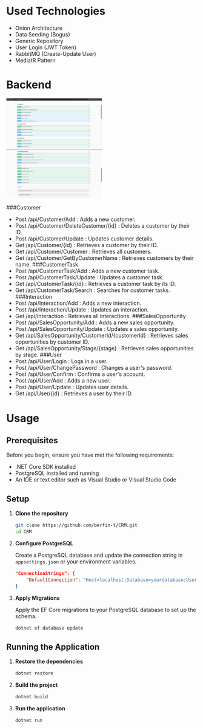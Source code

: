 # Used Technologies

- Onion Architecture
- Data Seeding (Bogus)
- Generic Repository
- User Login (JWT Token)
- RabbitMQ (Create-Update User)
- MediatR Pattern
 
# Backend

<img src="ss/backend.jpg" width=50% />

<img src="ss/backend1.jpg" width=50% />

###Customer
- Post /api/Customer/Add : Adds a new customer.
- Post /api/Customer/DeleteCustomer/{id} : Deletes a customer by their ID.
- Post /api/Customer/Update : Updates customer details.
- Get /api/Customer/{id} : Retrieves a customer by their ID.
- Get /api/Customer/Customer : Retrieves all customers.
- Get /api/Customer/GetByCustomerName : Retrieves customers by their name.
###CustomerTask
- Post /api/CustomerTask/Add : Adds a new customer task.
- Post /api/CustomerTask/Update : Updates a customer task.
- Get /api/CustomerTask/{id} : Retrieves a customer task by its ID.
- Get /api/CustomerTask/Search : Searches for customer tasks.
###Interaction
- Post /api/Interaction/Add : Adds a new interaction.
- Post /api/Interaction/Update : Updates an interaction.
- Get /api/Interaction : Retrieves all interactions.
###SalesOpportunity
- Post /api/SalesOpportunity/Add : Adds a new sales opportunity.
- Post  /api/SalesOpportunity/Update : Updates a sales opportunity.
- Get  /api/SalesOpportunity/CustomerId/{customerId} : Retrieves sales opportunities by customer ID.
- Get  /api/SalesOpportunity/Stage/{stage} : Retrieves sales opportunities by stage.
###User
- Post /api/User/Login : Logs in a user.
- Post /api/User/ChangePassword : Changes a user's password.
- Post /api/User/Confirm : Confirms a user's account.
- Post /api/User/Add : Adds a new user.
- Post /api/User/Update : Updates user details.
- Get /api/User/{id} :  Retrieves a user by their ID.
  
# Usage

## Prerequisites

Before you begin, ensure you have met the following requirements:
- .NET Core SDK installed 
- PostgreSQL installed and running
- An IDE or text editor such as Visual Studio or Visual Studio Code

## Setup
1. **Clone the repository**

    ```bash
    git clone https://github.com/berfin-t/CRM.git
    cd CRM
    ```
2. **Configure PostgreSQL**

    Create a PostgreSQL database and update the connection string in `appsettings.json` or your environment variables.

    ```json
    "ConnectionStrings": {
        "DefaultConnection": "Host=localhost;Database=yourdatabase;Username=yourusername;Password=yourpassword"
    }
    ```
3. **Apply Migrations**

    Apply the EF Core migrations to your PostgreSQL database to set up the schema.

    ```bash
    dotnet ef database update
    ```
## Running the Application

1. **Restore the dependencies**

    ```bash
    dotnet restore
    ```
2. **Build the project**

    ```bash
    dotnet build
    ```
3. **Run the application**

    ```bash
    dotnet run
    ```
